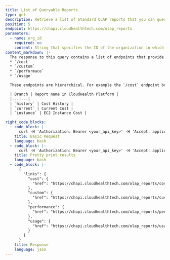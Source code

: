 ```yaml
---
title: List of Queryable Reports
type: get
description: Retrieve a list of Standard OLAP reports that you can query.
position: 5
endpoint: https://chapi.cloudhealthtech.com/olap_reports
parameters:
  - name: org_id
    required: no
    content: String that specifies the ID of the organization in which this query should run. See [How to Get Organization ID](#organization_how-to-get-organization-id). If not specified, this parameter assumes the ID of your default organization.
content_markdown: |-
  The response to this query contains a list of endpoints that provide Standard CloudHealth reports of specific types. The following endpoints are returned.
  * `/cost`
  * `/custom`
  * `/performace`
  * `/usage`

  These endpoints are hierarchical. For example the `/cost` endpoint branches out into specific reports of that type

  | Branch | Report name in CloudHealth Platform |
  |---|---|
  | `history` | Cost History |
  | `current` | Current Cost |
  | `instance` | EC2 Instance Cost |

right_code_blocks:
  - code_block: |
      curl -H 'Authorization: Bearer <your_api_key>' -H 'Accept: application/json' 'https://chapi.cloudhealthtech.com/olap_reports'
    title: Basic Request
    language: bash
  - code_block: |-
      curl -H 'Authorization: Bearer <your_api_key>' -H 'Accept: application/json' https://chapi.cloudhealthtech.com/olap_reports' | python -m json.tool
    title: Pretty print results
    language: bash
  - code_block: |-
      {
        "links": {
          "cost": {
            "href": "https://chapi.cloudhealthtech.com/olap_reports/cost"
          },
          "custom": {
            "href": "https://chapi.cloudhealthtech.com/olap_reports/custom"
          },
          "performance": {
            "href": "https://chapi.cloudhealthtech.com/olap_reports/performance"
          },
          "usage": {
            "href": "https://chapi.cloudhealthtech.com/olap_reports/usage"
          }
        }
      }
    title: Response
    language: json
---
```

